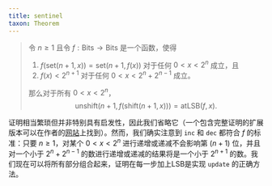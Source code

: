 ```yaml
---
title: sentinel
taxon: Theorem
---
```

> 令 $n \ge 1$ 且令 $f : \text{Bits} \to \text{Bits}$ 是一个函数，使得
> 
> 1. $f(\text{set}(n + 1, x)) = \text{set}(n + 1, f(x))$ 对于任何 $0 \lt x \lt 2^n$ 成立，且
> 2. $f(x) \lt 2^{n+1}$ 对于任何 $0 \lt x \lt 2^n + 2^{n-1}$ 成立。
> 
> 那么对于所有 $0 \lt x \lt 2^n$，
> $$ \text{unshift}(n + 1, f(\text{shift}(n + 1, x))) = \text{atLSB}(f, x). $$

证明相当繁琐但并非特别具有启发性，因此我们省略它（一个包含完整证明的扩展版本可以在作者的[网站](http://ozark.hendrix.edu/~yorgey/pub/Fenwick-ext.pdf)上找到）。然而，我们确实注意到 `inc` 和 `dec` 都符合 $f$ 的标准：只要 $n \ge 1$，对某个 $0 \lt x \lt 2^n$ 进行递增或递减不会影响第 $(n+1)$ 位，并且对一个小于 $2^n + 2^{n-1}$ 的数进行递增或递减的结果将是一个小于 $2^{n+1}$ 的数。我们现在可以将所有部分组合起来，证明在每一步加上LSB是实现 `update` 的正确方法。